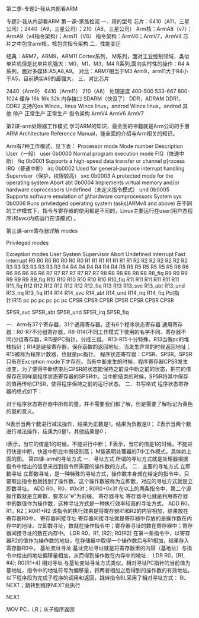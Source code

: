 第二季-专题2-我从内部看ARM 

专题2-我从内部看ARM
第一课-家族检阅
一．用的型号
芯片：6410（A11，三星公司）；2440（A9，三星公司）；210（A8，三星公司）
Arm核：ArmA8（v7）；ArmA9（v4指令架构）；Arm11（V6）
指令架构：ArmV6；ArmV7，ArmV4
芯片之中包含arm核，核包含指令架构
二．性能变迁
 
经典：ARM7，ARM9，ARM11
Cortex系列，
M系列，面对工业控制领域，类似单片机但是比单片机强大：M0，M1，M3，M4
R系列,面向实时性的操作：R4
A系列，面对多媒体:A5,A8,A9。
对比：ARM7相当于M3
Arm9，arm11大于R4小于A5，目前确实A9的最强大。
三．对比芯片
 
2440（Arm9）
6410（Arm11）
210（A8）
处理速度
400-500
533-667
800-1024
缓存
16k
16k
32k
内存接口
SDARM（快没了）
DDR，ADRAM
DDR1，DDR2
支持的os
Wince，linux
Wince linux，androd
Wince linux，androd 
其他
停产
正常生产
正常生产
指令架构
ArmV4
ArmV6
ArmV7
 
 
 
 
 
 
第2课-arm处理器工作模式
         学习ARM的知识，最全面的书籍就是Arm公司的手册ARM Architecture Reference Manual，能全面的介绍与Arm相关的知识。
 
Arm有7种工作模式，见下表：
Processor mode
Mode number
Description
User（一般）
user
0b0000
Normal program execution mode
FIQ（快速中断）
fiq
0b0001
Supports a high-speed data transfer or channel p[rocess
IRQ（普通中断）
irq
0b0002
Used for general-purpose interrupt handling
Supervisor（保护，权限较高）
svc
0b0003
A protected mode for the operating system
Abort
abt
0b0004
Implements virtual memory and/or hardware coprocessors
Undefined（未定义指令模式）
und
0b0005
Supports software emulation of g\hardware comprocessors
System
sys
0b0006
Runs priviledged operating system tasks(ARMv4 and above)
在不同的工作模式下，指令与寄存器的使用都是不同的，Linux主要运行在user(用户态程序)和svc(内核运行在该模式) 。
 
 
第三课-arm寄存器详解
modes
 
Privileged modes
 
 
Exception modes
User
System
Supervisor 
Abort 
Undefined
Interrupt
Fast interrupt
R0
R0
R0
R0
R0
R0
R0
R1
R1
R1
R1
R1
R1
R1
R2
R2
R2
R2
R2
R2
R2
R3
R3
R3
R3
R3
R3
R3
R4
R4
R4
R4
R4
R4
R4
R5
R5
R5
R5
R5
R5
R5
R6
R6
R6
R6
R6
R6
R6
R7
R7
R7
R7
R7
R7
R7
R8
R8
R8
R8
R8
R8
R8_fiq
R9
R9
R9
R9
R9
R9
R9_fiq
R10
R10
R10
R10
R10
R10
R10_fiq
R11
R11
R11
R11
R11
R11
R11_fiq
R12
R12
R12
R12
R12
R12
R12_fiq
R13
R13
R13_svc
R13_abt
R13_und
R13_irq
R13_fiq
R14
R14
R14_svc
R14_abt
R14_und
R14_irq
R14_fiq
Pc(指针)R15
pc
pc
pc
pc
pc
pc
CPSR
CPSR
CPSR
CPSR
CPSR
CPSR
CPSR
 
 
SPSR_svc
SPSR_abt
SPSR_und
SPSR_irq
SPSR_fiq
 
一．Arm有37个寄存器，31个通用寄存器，还有6个程序状态寄存器
通用寄存器：R0-R7不分组寄存器，R8-R14(不同工作模式下使用的名字不同、寄存器不同)分组寄存器，R15是PC指针，分成三组。
R13-R15十分特殊，R13当做pc的堆栈指针；R14是链接寄存器，保存函数的返回地址，当发生异常的时候返回地址；R15被称为程序计数器，也就是pc指针。
程序状态寄存器：CPSR、SPSR。SPSR只有在Excrption mode下才存在。当有中断发生的时候，程序寄存器CPSR发生改变，为了使得中断结束后CPSR的状态能保持之前没中断之前的状态，把它的值保存在同样是程序状态寄存器的SPSR中。当中断结束的时候，SPSR将其中保存的值再传给CPSR，使得程序保持之前的运行状态。
二．书写格式
程序状态寄存器的格式如下：
 
对于程序状态寄存器中所有的量，并不需要我们都了解，但是需要了解标记为黄色的量的意义。
 
N表示当两个数进行减法操作，结果为正数是1，结果为负数是0；
Z表示当两个数进行减法操作，结果为0是1，其他结果是0；
 
I表示，当它的值是1的时候，不能进行中断；
F表示，当它的值是1的时候，不能进行快速中断，快速中断比中断级别高；
         M能表明处理器的7中工作模式，具体如上面的图。
第四课-arm的寻址方式
一．寻址方式
所谓的寻址方式就是处理器根据指令中给出的信息来找到指令所需要的操作数的方式。
二．主要的寻址方式
立即数寻址
立即数寻址，是一种特殊的寻址方式，操作数本身就在给定的指令中，只要取出指令也就找到了操作数。这个操作数被称为立即数，对应的寻址方式就是立即数寻址。
ADD R0，R0，#0x3f；R0R0+0x3f
在以上的两条指令中，第二个源操作数就是立即数，要求以“#”为前缀。
寄存器寻址
寄存器寻址就是利用寄存器中的数值作为操作数，这种寻址方式是一种执行效率较高的寻址方式。
ADD R0，R1，R2；R0R1+R2
该指令的执行效果是将寄存器R1和R2的内容相加，结果放在寄存器R0中。
寄存器间接寻址
寄存器间接寻址就是寄存器中存放的是操作数在内存中的地址。立即数寻址，数就在操作指令中；寄存器寻址的数在寄存器中；寄存器间接寻址的数在内存中。
LDR R0，R1, [R2]; R0[R2]
在第一条指令中，以寄存器R2的值作为操作数的地址，在存储器中取得一个操作数后与R1相加，结果存入寄存器R0中。
基址变址寻址
基址变址寻址就是将寄存器里的内容（基地址）与指令中给出的地址偏移量相加，从而得到操作数在内存中的地址：
LDR R0，[R1, #4]; R0[R1+4]
相对寻址
与基址变址寻址方式类似，相对寻址PC指针的当前值为基地址，指令中的地址符号为偏移量，将两者相加之后得到的操作数的有效地址。以下程序段为完成子程序的调用和返回，跳转指令BL采用了相对寻址方式：
BL  NEXT；跳转到程序NEXT处执行
 
NEXT
 
MOV PC，LR；从子程序返回